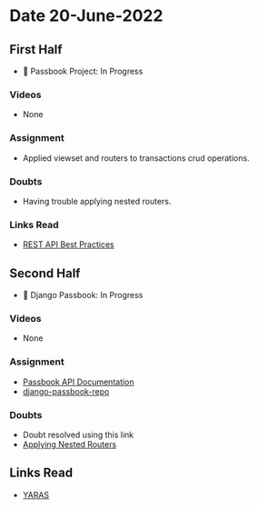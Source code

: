# Date 20-June-2022

## First Half

- 🔄 Passbook Project: In Progress

### Videos

- None

### Assignment

- Applied viewset and routers to transactions crud operations.

### Doubts

- Having trouble applying nested routers.

### Links Read

- [REST API Best Practices](https://dzone.com/articles/rest-api-best-practices-with-design-examples-from)

## Second Half

- 🔄 Django Passbook: In Progress

### Videos

- None

### Assignment

- [Passbook API Documentation](https://docs.google.com/document/d/1VTt621Pqmb4wSb7GTn9iQGttrncIWBS5I7qQlTyVdUs/edit#)
- [django-passbook-repo](https://github.com/sp18-interns/django-passbook/tree/PPG-001)

### Doubts

- Doubt resolved using this link
- [Applying Nested Routers](https://medium.com/swlh/using-nested-routers-drf-nested-routers-in-django-rest-framework-951007d55cdc)

## Links Read

- [YARAS](https://github.com/darrin/yaras#error-handling)
